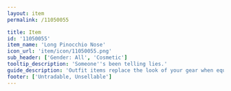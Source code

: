 ```yaml
---
layout: item
permalink: /11050055

title: Item
id: '11050055'
item_name: 'Long Pinocchio Nose'
icon_url: 'item/icon/11050055.png'
sub_header: ['Gender: All', 'Cosmetic']
tooltip_description: 'Someone''s been telling lies.'
guide_description: 'Outfit items replace the look of your gear when equipped.'
footer: ['Untradable, Unsellable']
---
```

